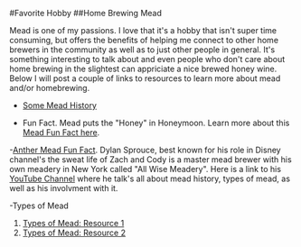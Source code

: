 #Favorite Hobby
##Home Brewing Mead

Mead is one of my passions. I love that it's a hobby that isn't super time consuming, but offers the benefits of helping me connect to other home brewers in the community as well as to just other people in general. It's something interesting to talk about and even people who don't care about home brewing in the slightest can appriciate a nice brewed honey wine. Below I will post a couple of links to resources to learn more about mead and/or homebrewing.

- [Some Mead History](https://www.irishexaminer.com/property/homeandoutdoors/arid-20377522.html "Irish Examiner")

- Fun Fact. Mead puts the "Honey" in Honeymoon. Learn more about this [Mead Fun Fact here](https://www.batchmead.com/blog/did-mead-coin-the-term-honeymoon "Batch Mead").

-[Anther Mead Fun Fact](https://www.youtube.com/watch?v=lQbr0hT-e3s "Dylan's Forbes YouTube Interview"). Dylan Sprouce, best known for his role in Disney channel's the sweat life of Zach and Cody is a master mead brewer with his own meadery in New York called "All Wise Meadery". Here is a link to his [YouTube Channel](https://www.youtube.com/watch?v=FX7uAQrqPEY "Dylan's Channel") where he talk's all about mead history, types of mead, as well as his involvment with it. 

-Types of Mead
  1. [Types of Mead: Resource 1](https://beerandbrewing.com/mead-by-many-other-names/ "Resource 1")
  2. [Types of Mead: Resource 2](http://www.stormthecastle.com/mead/articles/the-comprehensive-guide-to-types-and-names-of-mead.htm "Resource 2")
